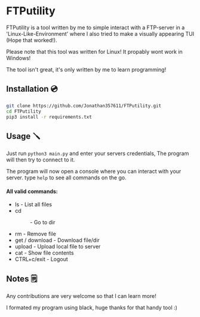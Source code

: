 # FTPutility 
FTPutility is a tool written by me to simple interact with a FTP-server in a 'Linux-Like-Environment' where I also tried to make a visually appearing TUI (Hope that worked!).

Please note that this tool was written for Linux! It propably wont work in Windows!

The tool isn't great, it's only written by me to learn programming!

## Installation 💿
```bash
git clone https://github.com/Jonathan357611/FTPutility.git
cd FTPutility
pip3 install -r requirements.txt
```
## Usage 🪛
Just run ```python3 main.py``` and enter your servers credentials,
The program will then try to connect to it.

The program will now open a console where you can interact with your server.
type ```help``` to see all commands on the go.

#### All valid commands:
- ls             - List all files
- cd <dir>       - Go to dir
- rm <file>      - Remove file
- get / download - Download file/dir
- upload         - Upload local file to server
- cat <file>     - Show file contents
- CTRL+c/exit    - Logout
  
## Notes 🗒️
Any contributions are very welcome so that I can learn more!

I formated my program using black, huge thanks for that handy tool :)
